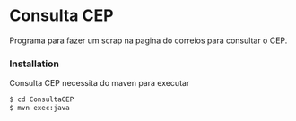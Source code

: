 # Consulta CEP

Programa para fazer um scrap na pagina do correios para consultar o CEP.

### Installation

Consulta CEP necessita do maven para executar

```sh
$ cd ConsultaCEP
$ mvn exec:java 
```